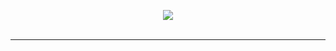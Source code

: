 <p align="center">
  <img align="center" src="https://github-readme-stats.vercel.app/api?username=ashwinbabu888&title_color=b4eef9&text_color=07c8d9&bg_color=070302&show_icons=true&icon_color=b4eef9" />
  <br>
  <br>
  <hr>
</p>
